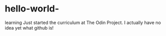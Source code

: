 # hello-world-
learning
Just started the curriculum at The Odin Project. I actually have no idea yet what github is!

